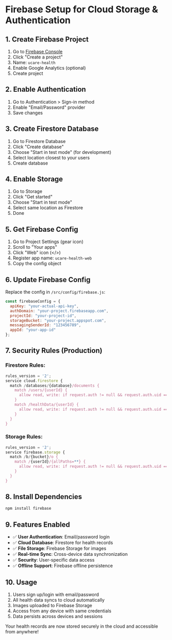 # Firebase Setup for Cloud Storage & Authentication

## 1. Create Firebase Project
1. Go to [Firebase Console](https://console.firebase.google.com)
2. Click "Create a project"
3. Name: `ucare-health`
4. Enable Google Analytics (optional)
5. Create project

## 2. Enable Authentication
1. Go to Authentication > Sign-in method
2. Enable "Email/Password" provider
3. Save changes

## 3. Create Firestore Database
1. Go to Firestore Database
2. Click "Create database"
3. Choose "Start in test mode" (for development)
4. Select location closest to your users
5. Create database

## 4. Enable Storage
1. Go to Storage
2. Click "Get started"
3. Choose "Start in test mode"
4. Select same location as Firestore
5. Done

## 5. Get Firebase Config
1. Go to Project Settings (gear icon)
2. Scroll to "Your apps"
3. Click "Web" icon (</>)
4. Register app name: `ucare-health-web`
5. Copy the config object

## 6. Update Firebase Config
Replace the config in `/src/config/firebase.js`:

```javascript
const firebaseConfig = {
  apiKey: "your-actual-api-key",
  authDomain: "your-project.firebaseapp.com",
  projectId: "your-project-id",
  storageBucket: "your-project.appspot.com",
  messagingSenderId: "123456789",
  appId: "your-app-id"
};
```

## 7. Security Rules (Production)

### Firestore Rules:
```javascript
rules_version = '2';
service cloud.firestore {
  match /databases/{database}/documents {
    match /users/{userId} {
      allow read, write: if request.auth != null && request.auth.uid == userId;
    }
    match /healthData/{userId} {
      allow read, write: if request.auth != null && request.auth.uid == userId;
    }
  }
}
```

### Storage Rules:
```javascript
rules_version = '2';
service firebase.storage {
  match /b/{bucket}/o {
    match /{userId}/{allPaths=**} {
      allow read, write: if request.auth != null && request.auth.uid == userId;
    }
  }
}
```

## 8. Install Dependencies
```bash
npm install firebase
```

## 9. Features Enabled
- ✅ **User Authentication**: Email/password login
- ✅ **Cloud Database**: Firestore for health records
- ✅ **File Storage**: Firebase Storage for images
- ✅ **Real-time Sync**: Cross-device data synchronization
- ✅ **Security**: User-specific data access
- ✅ **Offline Support**: Firebase offline persistence

## 10. Usage
1. Users sign up/login with email/password
2. All health data syncs to cloud automatically
3. Images uploaded to Firebase Storage
4. Access from any device with same credentials
5. Data persists across devices and sessions

Your health records are now stored securely in the cloud and accessible from anywhere!

